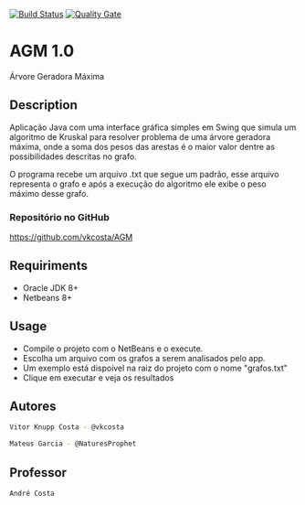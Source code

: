 [![Build Status](https://travis-ci.org/vkcosta/AGM.svg?branch=master)](https://travis-ci.org/vkcosta/AGM)
[![Quality Gate](https://sonarcloud.io/api/project_badges/measure?project=agm&metric=alert_status)](https://sonarcloud.io/dashboard?id=agm)

# AGM 1.0
Árvore Geradora Máxima

## Description

Aplicação Java com uma interface gráfica simples em Swing que simula um algoritmo de Kruskal para resolver problema de uma árvore geradora máxima, onde a soma dos pesos das arestas é o maior valor dentre as possibilidades descritas no grafo.

O programa recebe um arquivo .txt que segue um padrão, esse arquivo representa o grafo e após a execução do algoritmo ele exibe o peso máximo desse grafo.

### Repositório no GitHub
https://github.com/vkcosta/AGM

## Requiriments

<ul>
<li>Oracle JDK 8+</li>
<li>Netbeans 8+</li>
</ul>


## Usage
<ul>
<li>Compile o projeto com o NetBeans e o execute. </li>
<li>Escolha um arquivo com os grafos a serem analisados pelo app. <li>Um exemplo está dispoível na raiz do projeto com o nome "grafos.txt" </li></li>
<li>Clique em executar e veja os resultados</li>
</ul>

## Autores

```bash
Vitor Knupp Costa - @vkcosta
```

```bash
Mateus Garcia - @NaturesProphet
```

## Professor
```bash
André Costa
```